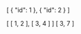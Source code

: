 [
  {
    "id": 1
  },
  {
    "id": 2
  }
]

[
  [
    1,
    2
  ],
  [
    3,
    4
  ]
]
[
  3,
  7
]

